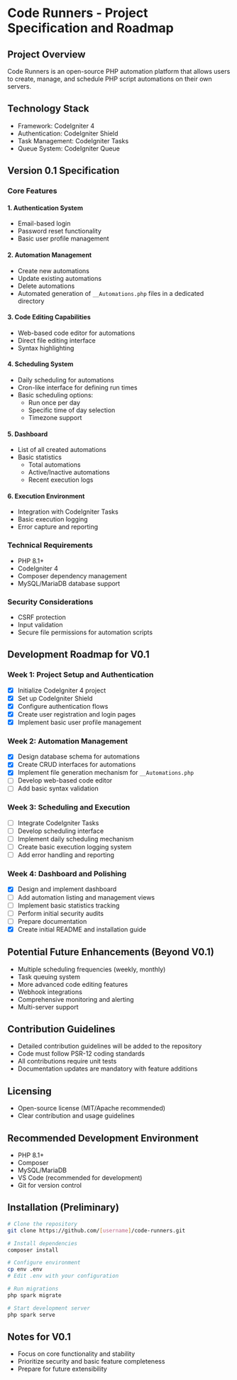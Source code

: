 # Code Runners - Project Specification and Roadmap

## Project Overview
Code Runners is an open-source PHP automation platform that allows users to create, manage, and schedule PHP script automations on their own servers.

## Technology Stack
- Framework: CodeIgniter 4
- Authentication: CodeIgniter Shield
- Task Management: CodeIgniter Tasks
- Queue System: CodeIgniter Queue

## Version 0.1 Specification

### Core Features

#### 1. Authentication System
- Email-based login
- Password reset functionality
- Basic user profile management

#### 2. Automation Management
- Create new automations
- Update existing automations
- Delete automations
- Automated generation of `__Automations.php` files in a dedicated directory

#### 3. Code Editing Capabilities
- Web-based code editor for automations
- Direct file editing interface
- Syntax highlighting

#### 4. Scheduling System
- Daily scheduling for automations
- Cron-like interface for defining run times
- Basic scheduling options:
  - Run once per day
  - Specific time of day selection
  - Timezone support

#### 5. Dashboard
- List of all created automations
- Basic statistics
  - Total automations
  - Active/Inactive automations
  - Recent execution logs

#### 6. Execution Environment
- Integration with CodeIgniter Tasks
- Basic execution logging
- Error capture and reporting

### Technical Requirements
- PHP 8.1+
- CodeIgniter 4
- Composer dependency management
- MySQL/MariaDB database support

### Security Considerations
- CSRF protection
- Input validation
- Secure file permissions for automation scripts

## Development Roadmap for V0.1

### Week 1: Project Setup and Authentication
- [x] Initialize CodeIgniter 4 project
- [x] Set up CodeIgniter Shield
- [x] Configure authentication flows
- [x] Create user registration and login pages
- [x] Implement basic user profile management

### Week 2: Automation Management
- [X] Design database schema for automations
- [X] Create CRUD interfaces for automations
- [X] Implement file generation mechanism for `__Automations.php`
- [ ] Develop web-based code editor
- [ ] Add basic syntax validation

### Week 3: Scheduling and Execution
- [ ] Integrate CodeIgniter Tasks
- [ ] Develop scheduling interface
- [ ] Implement daily scheduling mechanism
- [ ] Create basic execution logging system
- [ ] Add error handling and reporting

### Week 4: Dashboard and Polishing
- [X] Design and implement dashboard
- [ ] Add automation listing and management views
- [ ] Implement basic statistics tracking
- [ ] Perform initial security audits
- [ ] Prepare documentation
- [X] Create initial README and installation guide

## Potential Future Enhancements (Beyond V0.1)
- Multiple scheduling frequencies (weekly, monthly)
- Task queuing system
- More advanced code editing features
- Webhook integrations
- Comprehensive monitoring and alerting
- Multi-server support

## Contribution Guidelines
- Detailed contribution guidelines will be added to the repository
- Code must follow PSR-12 coding standards
- All contributions require unit tests
- Documentation updates are mandatory with feature additions

## Licensing
- Open-source license (MIT/Apache recommended)
- Clear contribution and usage guidelines

## Recommended Development Environment
- PHP 8.1+
- Composer
- MySQL/MariaDB
- VS Code (recommended for development)
- Git for version control

## Installation (Preliminary)
```bash
# Clone the repository
git clone https://github.com/[username]/code-runners.git

# Install dependencies
composer install

# Configure environment
cp env .env
# Edit .env with your configuration

# Run migrations
php spark migrate

# Start development server
php spark serve
```

## Notes for V0.1
- Focus on core functionality and stability
- Prioritize security and basic feature completeness
- Prepare for future extensibility
